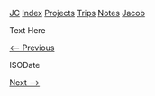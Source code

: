 [JC](/index.html) [Index](/index.html) [Projects](/projects.html) [Trips](/trips.html) [Notes](/notes.html) [Jacob](/about.html)

Text Here

[&lt;-- Previous](/log/log_template.html)

ISODate

[Next --&gt;](/log/log_template.html)
